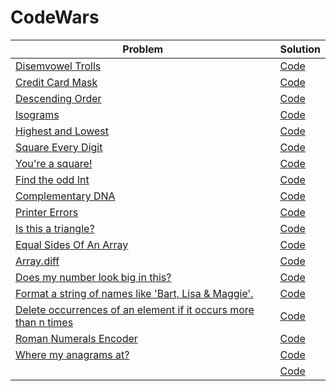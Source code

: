 # CodeWars

| Problem | Solution |
| ------- | -------- |
| [Disemvowel Trolls](https://www.codewars.com/kata/52fba66badcd10859f00097e/train/javascript) | [Code]() |
| [Credit Card Mask](https://www.codewars.com/kata/5412509bd436bd33920011bc/train/javascript) | [Code]() |
| [Descending Order](https://www.codewars.com/kata/5467e4d82edf8bbf40000155/train/javascript) | [Code]() |
| [Isograms](https://www.codewars.com/kata/54ba84be607a92aa900000f1/train/javascript) | [Code]() |
| [Highest and Lowest](https://www.codewars.com/kata/554b4ac871d6813a03000035/train/javascript) | [Code]() |
| [Square Every Digit](https://www.codewars.com/kata/546e2562b03326a88e000020/train/javascript) | [Code]() |
| [You're a square!](https://www.codewars.com/kata/54c27a33fb7da0db0100040e/train/javascript) | [Code]() |
| [Find the odd Int](https://www.codewars.com/kata/54da5a58ea159efa38000836/train/javascript) | [Code]() |
| [Complementary DNA](https://www.codewars.com/kata/554e4a2f232cdd87d9000038/train/javascript) | [Code]() |
| [Printer Errors](https://www.codewars.com/kata/56541980fa08ab47a0000040/train/javascript) | [Code]() |
| [Is this a triangle?](https://www.codewars.com/kata/56606694ec01347ce800001b/train/javascript) | [Code]() |
| [Equal Sides Of An Array](https://www.codewars.com/kata/5679aa472b8f57fb8c000047/train/javascript) | [Code]() |
| [Array.diff](https://www.codewars.com/kata/523f5d21c841566fde000009/train/javascript) | [Code]() |
| [Does my number look big in this?](https://www.codewars.com/kata/5287e858c6b5a9678200083c/train/javascript) | [Code]() |
| [Format a string of names like 'Bart, Lisa & Maggie'.](https://www.codewars.com/kata/53368a47e38700bd8300030d/train/javascript) | [Code]() |
| [Delete occurrences of an element if it occurs more than n times](https://www.codewars.com/kata/554ca54ffa7d91b236000023/train/javascript) | [Code]() |
| [Roman Numerals Encoder](https://www.codewars.com/kata/51b62bf6a9c58071c600001b/train/javascript) | [Code]() |
| [Where my anagrams at?](https://www.codewars.com/kata/523a86aa4230ebb5420001e1/train/javascript) | [Code]() |
| []() | [Code]() |

